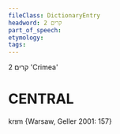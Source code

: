 ```yaml
---
fileClass: DictionaryEntry
headword: קרים 2
part_of_speech: 
etymology: 
tags: 
---
```

קרים 2
'Crimea'

CENTRAL
========

krᵻm {Warsaw, Geller 2001: 157}